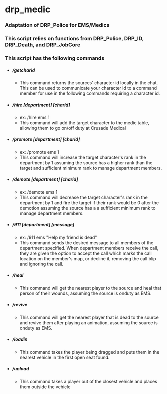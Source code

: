 # drp_medic
### Adaptation of DRP_Police for EMS/Medics

### This script relies on functions from DRP_Police, DRP_ID, DRP_Death, and DRP_JobCore  
  
### This script has the following commands  
  - ##### /getcharid  
    - This command returns the sources' character id locally in the chat. This can be used to communicate your character id to a command member for use in the following commands requiring a character id.  
      
  - ##### /hire \[department\] \[charid\]  
    - ex: /hire ems 1  
    - This command will add the target character to the medic table, allowing them to go on/off duty at Crusade Medical  
      
  - ##### /promote \[department\] \[charid\]  
    - ex: /promote ems 1  
    - This command will increase the target character's rank in the department by 1 assuming the source has a higher rank than the target and sufficient minimum rank to manage department members.  
    
  - ##### /demote \[department\] \[charid\]  
    - ex: /demote ems 1  
    - This command will decrease the target character's rank in the department by 1 and fire the target if their rank would be 0 after the demotion assuming the source has a a sufficient minimum rank to manage department members.  
      
  - ##### /911 \[department\] \[message\]  
    - ex: /911 ems "Help my friend is dead"  
    - This command sends the desired message to all members of the department specified. When department members receive the call, they are given the option to accept the call which marks the call location on the member's map, or decline it, removing the call blip and ignoring the call.  
    
  - ##### /heal  
    - This command will get the nearest player to the source and heal that person of their wounds, assuming the source is onduty as EMS.  
      
  - ##### /revive  
    - This command will get the nearest player that is dead to the source and revive them after playing an animation, assuming the source is onduty as EMS.  
      
  - ##### /loadin
    - This command takes the player being dragged and puts them in the nearest vehicle in the first open seat found.  
      
  - ##### /unload
    - This command takes a player out of the closest vehicle and places them outside the vehicle
    
